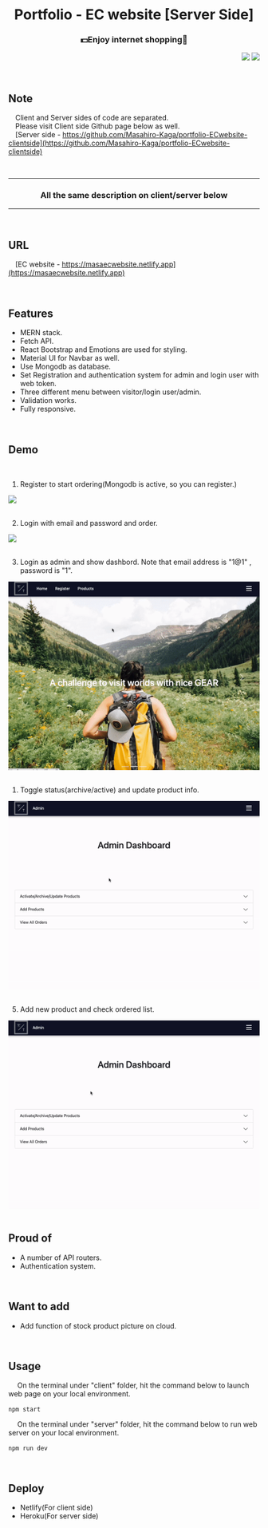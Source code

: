<h1 align="center">
Portfolio - EC website [Server Side]
</h1>
<h3 align="center">
💵Enjoy internet shopping🤩
</h3>

<p align="right"> 
<img src="https://shields-io-visitor-counter.herokuapp.com/badge?page=MasahiroKaga.shields-io-visitor-counter&color=1D70B8&logo=GitHub&logoColor=FFFFFF&style=flat-square"></img>
<img src="http://img.shields.io/badge/license-MIT-blue.svg"></img>

</p>

<br>

## Note

&emsp;Client and Server sides of code are separated.  
&emsp;Please visit Client side Github page below as well.  
&emsp;[Server side - https://github.com/Masahiro-Kaga/portfolio-ECwebsite-clientside](https://github.com/Masahiro-Kaga/portfolio-ECwebsite-clientside)

<br>

---
<h3 color="Yellow" align="center">All the same description on client/server below </h3>

---

<br>

## URL

&emsp;[EC website - https://masaecwebsite.netlify.app](https://masaecwebsite.netlify.app)

<br>

## Features

- MERN stack.
- Fetch API.
- React Bootstrap and Emotions are used for styling.
- Material UI for Navbar as well.
- Use Mongodb as database.
- Set Registration and authentication system for admin and login user with web token.
- Three different menu between visitor/login user/admin.
- Validation works.
- Fully responsive.

<br>

## Demo

<br>

1. Register to start ordering(Mongodb is active, so you can register.)
<div style="text-align:center ; display:flex ; flex-direction:row" >
    <img src="public/demo_gif/01_register.gif" width="100%" height="auto">
</div>
<br>

2. Login with email and password and order.
<div style="text-align:center ; display:flex ; flex-direction:row" >
    <img src="public/demo_gif/02_login_and_order.gif" width="100%" height="auto">
</div>
<br>

3. Login as admin and show dashbord. Note that email address is "1@1" , password is "1".
<div style="text-align:center ; display:flex ; flex-direction:row" >
    <img src="public/demo_gif/03_admin_login.gif" width="100%" height="auto">
</div>
<br>

1. Toggle status(archive/active) and update product info.
<div style="text-align:center ; display:flex ; flex-direction:row" >
    <img src="public/demo_gif/04_arcive_active_switch_and_update.gif" width="100%" height="auto">
</div>
<br>

5. Add new product and check ordered list.
<div style="text-align:center ; display:flex ; flex-direction:row" >
    <img src="public/demo_gif/05_add_product_and_check_order.gif" width="100%" height="auto">
</div>
<br>


## Proud of
- A number of API routers.
- Authentication system.

<br>

## Want to add
- Add function of stock product picture on cloud.

<br>

## Usage

&emsp; On the terminal under "client" folder, hit the command below to launch web page on your local environment.

```
npm start
``` 
&emsp; On the terminal under "server" folder, hit the command below to run web server on your local environment.

```
npm run dev
``` 
<br>

## Deploy

- Netlify(For client side)
- Heroku(For server side)